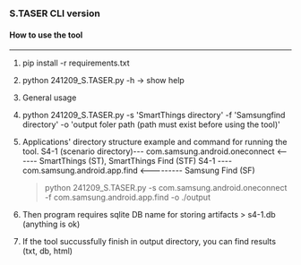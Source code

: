 ### S.TASER CLI version

#### How to use the tool

---

1. pip install -r requirements.txt
1. python 241209_S.TASER.py -h -> show help


1. General usage
1. python 241209_S.TASER.py -s 'SmartThings directory' -f 'Samsungfind directory' -o 'output foler path (path must exist before using the tool)'

1. Applications' directory structure example and command for running the tool.
   S4-1 (scenario directory)--- com.samsung.android.oneconnect   <------ SmartThings (ST), SmartThings Find (STF)
   S4-1 ---- com.samsung.android.app.find <--------- Samsung Find (SF)

   > python 241209_S.TASER.py -s com.samsung.android.oneconnect -f com.samsung.android.app.find -o ./output

1. Then program requires sqlite DB name for storing artifacts > s4-1.db (anything is ok)

1. If the tool succussfully finish in output directory, you can find results (txt, db, html)
   
                                     


